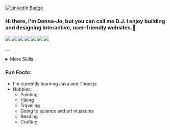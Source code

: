 [![LinkedIn Badge](https://img.shields.io/badge/LinkedIn-Profile-informational?style=flat&logo=linkedin&logoColor=white&color=D6D5D0)](https://www.linkedin.com/in/djbohl/)

### Hi there, I'm Donna-Jo, but you can call me D.J. I enjoy building and designing interactive, user-friendly websites.👋

![](https://img.shields.io/badge/Code-Angular-informational?style=flat&logo=Angular&logoColor=white&color=F3F2ED)
![](https://img.shields.io/badge/Code-React-informational?style=flat&logo=react&logoColor=white&color=F3F2ED)
![](https://img.shields.io/badge/Code-Vue-informational?style=flat&logo=vue.js&logoColor=white&color=F3F2ED)
![](https://img.shields.io/badge/Code-JavaScript-informational?style=flat&logo=Javascript&logoColor=white&color=F3F2ED)
![](https://img.shields.io/badge/Code-TypeScript-informational?style=flat&logo=Typescript&logoColor=white&color=F3F2ED)
![](https://img.shields.io/badge/Code-Java-informational?style=flat&logo=Java&logoColor=white&color=F3F2ED)
![](https://img.shields.io/badge/Code-MongoDB-informational?style=flat&logo=mongodb&logoColor=white&color=F3F2ED)

...

<details>
<summary>More Skills</summary>

![](https://img.shields.io/badge/Style-Bootstrap-informational?style=flat&logo=Bootstrap&logoColor=white&color=F3F2ED)
![](https://img.shields.io/badge/Style-Bootstrap-informational?style=flat&logo=Bootstrap&logoColor=white&color=F3F2ED)
![](https://img.shields.io/badge/Style-CSS-informational?style=flat&logo=css3&logoColor=white&color=F3F2ED)
![](https://img.shields.io/badge/Style-Tailwind-informational?style=flat&logo=Tailwind-CSS&logoColor=white&color=F3F2ED)
![](https://img.shields.io/badge/Style-Sass-informational?style=flat&logo=Sass&logoColor=white&color=F3F2ED)
  
![](https://img.shields.io/badge/Tools-Netlify-informational?style=flat&logo=netlify&logoColor=white&color=F3F2ED)
![](https://img.shields.io/badge/Tools-Vercel-informational?style=flat&logo=vercel&logoColor=white&color=F3F2ED)
![](https://img.shields.io/badge/Tools-NPM-informational?style=flat&logo=npm&logoColor=white&color=F3F2ED)
![](https://img.shields.io/badge/Tools-Node.js-informational?style=flat&logo=Nodejs&logoColor=white&color=F3F2ED)
![](https://img.shields.io/badge/Tools-Figma-informational?style=flat&logo=figma&logoColor=white&color=F3F2ED)
![](https://img.shields.io/badge/Tools-AfterEffects-informational?style=flat&logo=Adobe-After-Effects&logoColor=white&color=F3F2ED)
![](https://img.shields.io/badge/Tools-Photoshop-informational?style=flat&logo=Adobe-Photoshop&logoColor=white&color=F3F2ED)
![](https://img.shields.io/badge/Tools-Illustrator-informational?style=flat&logo=Adobe-Illustrator&logoColor=white&color=F3F2ED)
![](https://img.shields.io/badge/Tools-AdobeXD-informational?style=flat&logo=adobexd&logoColor=white&color=F3F2ED)
![](https://img.shields.io/badge/Tools-FramerMotion-informational?style=flat&logo=FramerMotion&logoColor=white&color=F3F2ED)




...
</details>

### Fun Facts:
* I'm currently learning Java and Three.js
* Hobbies:
  + Painting 
  + Hiking 
  + Traveling 
  + Going to science and art museums 
  + Reading 
  + Crafting

